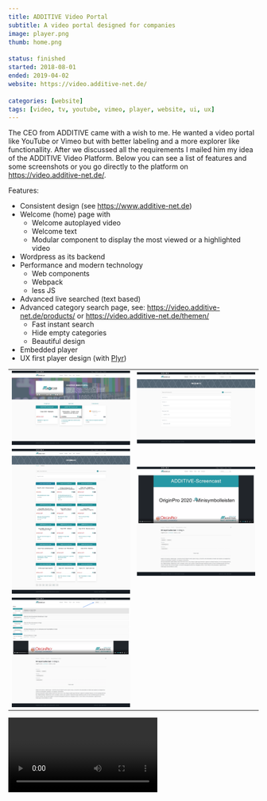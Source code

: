 ```yaml
---
title: ADDITIVE Video Portal
subtitle: A video portal designed for companies
image: player.png
thumb: home.png

status: finished
started: 2018-08-01
ended: 2019-04-02
website: https://video.additive-net.de/

categories: [website]
tags: [video, tv, youtube, vimeo, player, website, ui, ux]
---
```


The CEO from ADDITIVE came with a wish to me. He wanted a video portal like YouTube or
Vimeo but with better labeling and a more explorer like functionallity. After we discussed
all the requirements I mailed him my idea of the ADDITIVE Video Platform. Below you can
see a list of features and some screenshots or you go directly to the platform on
https://video.additive-net.de/.

Features:

- Consistent design (see https://www.additive-net.de)
- Welcome (home) page with
  - Welcome autoplayed video
  - Welcome text
  - Modular component to display the most viewed or a highlighted video
- Wordpress as its backend
- Performance and modern technology
  - Web components
  - Webpack
  - less JS
- Advanced live searched (text based)
- Advanced category search page, see: https://video.additive-net.de/products/ or
  https://video.additive-net.de/themen/
  - Fast instant search
  - Hide empty categories
  - Beautiful design
- Embedded player
- UX first player design (with [Plyr](https://plyr.io/))

|                                            |                                |
| ------------------------------------------ | ------------------------------ |
| ![Homepage](home.png)                      | ![Category page](category.png) |
| ![Category inner page](category-inner.png) | ![Category page](player.png)   |
| ![Open direct search](open-search.png)     |                                |

![Video preview of advanced filtering](video.mp4)
